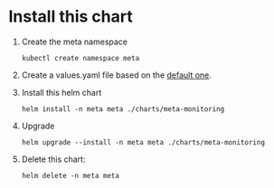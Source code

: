 # Install this chart

1. Create the meta namespace

   ```
   kubectl create namespace meta
   ```

1. Create a values.yaml file based on the [default one](../charts/meta-monitoring/values.yaml).

1. Install this helm chart

   ```
   helm install -n meta meta ./charts/meta-monitoring
   ```

1. Upgrade

   ```
   helm upgrade --install -n meta meta ./charts/meta-monitoring
   ```

1. Delete this chart:

   ```
   helm delete -n meta meta
   ```